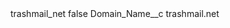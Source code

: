 <?xml version="1.0" encoding="UTF-8"?>
<CustomMetadata xmlns="http://soap.sforce.com/2006/04/metadata" xmlns:xsi="http://www.w3.org/2001/XMLSchema-instance" xmlns:xsd="http://www.w3.org/2001/XMLSchema">
    <label>trashmail_net</label>
    <protected>false</protected>
    <values>
        <field>Domain_Name__c</field>
        <value xsi:type="xsd:string">trashmail.net</value>
    </values>
</CustomMetadata>
